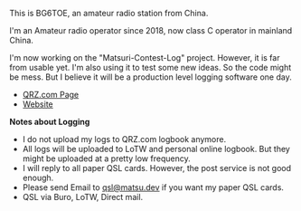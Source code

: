 This is BG6TOE, an amateur radio station from China.

I'm an Amateur radio operator since 2018, now class C operator in mainland China.

I'm now working on the "Matsuri-Contest-Log" project. However, it is far from usable yet. I'm also using it to test some new ideas. So the code might be mess. But I believe it will be a production level logging software one day.

- [QRZ.com Page](https://www.qrz.com/db/bg6toe)
- [Website](https://radio.matsu.dev/)

**Notes about Logging**

- I do not upload my logs to QRZ.com logbook anymore.
- All logs will be uploaded to LoTW and personal online logbook. But they might be uploaded at a pretty low frequency.
- I will reply to all paper QSL cards. However, the post service is not good enough.
- Please send Email to qsl@matsu.dev if you want my paper QSL cards.
- QSL via Buro, LoTW, Direct mail.